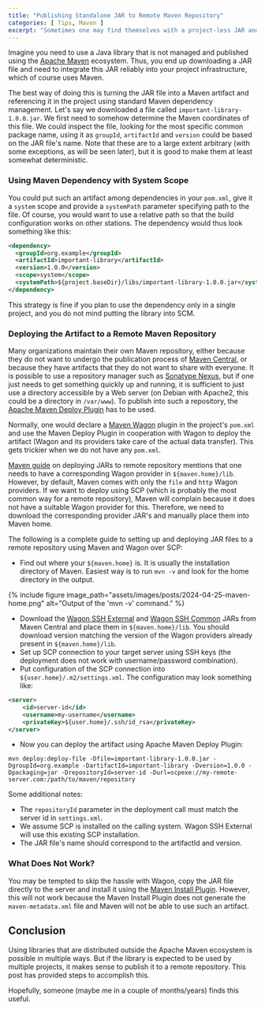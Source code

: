 ```yaml
---
title: "Publishing Standalone JAR to Remote Maven Repository"
categories: [ Tips, Maven ]
excerpt: "Sometimes one may find themselves with a project-less JAR and needs to deploy it to a remote repository. This post describes the deployment process."
---
```


Imagine you need to use a Java library that is not managed and published using the [Apache Maven](https://maven.apache.org/) ecosystem.
Thus, you end up downloading a JAR file and need to integrate this JAR reliably into your project infrastructure, which of course uses Maven.

The best way of doing this is turning the JAR file into a Maven artifact and referencing it in the project using standard
Maven dependency management. Let's say we downloaded a file called `important-library-1.0.0.jar`. We first need to somehow
determine the Maven coordinates of this file. We could inspect the file, looking for the most specific common package name, using it as
`groupId`, `artifactId` and `version` could be based on the JAR file's name. Note that these are to a large extent arbitrary
(with some exceptions, as will be seen later), but it is good to make them at least somewhat deterministic.

### Using Maven Dependency with System Scope

You could put such an artifact among dependencies in your `pom.xml`, give it a `system` scope and provide a `systemPath` parameter specifying path to the file.
Of course, you would want to use a relative path so that the build configuration works on other stations. The dependency would thus look something like this:

```xml
<dependency>
  <groupId>org.example</groupId>
  <artifactId>important-library</artifactId>
  <version>1.0.0</version>
  <scope>system</scope>
  <systemPath>${project.baseDir}/libs/important-library-1.0.0.jar</systemPath>
</dependency>
```

This strategy is fine if you plan to use the dependency only in a single project, and you do not mind putting the library into
SCM.

### Deploying the Artifact to a Remote Maven Repository

Many organizations maintain their own Maven repository, either because they do not want to undergo the publication process of [Maven Central](https://central.sonatype.com/),
or because they have artifacts that they do not want to share with everyone. It is possible to use a repository manager such as
[Sonatype Nexus](https://www.sonatype.com/products/sonatype-nexus-oss), but if one just needs to get
something quickly up and running, it is sufficient to just use a directory accessible by a Web server (on Debian with Apache2, this
could be a directory in `/var/www`). To publish into such a repository, the [Apache Maven Deploy Plugin](https://maven.apache.org/plugins/maven-deploy-plugin/)
has to be used.

Normally, one would declare a [Maven Wagon](https://maven.apache.org/wagon/index.html) plugin in the project's `pom.xml` and
use the Maven Deploy Plugin in cooperation with Wagon to deploy the artifact (Wagon and its providers take care of the actual
data transfer). This gets trickier when we do not have any `pom.xml`.

[Maven guide](https://maven.apache.org/guides/mini/guide-3rd-party-jars-remote.html) on deploying JARs to remote repository
mentions that one needs to have a corresponding Wagon provider in `${maven.home}/lib`. However, by default, Maven comes with only the `file` and `http`
Wagon providers. If we want to deploy using SCP (which is probably the most common way for a remote repository), Maven will complain because it
does not have a suitable Wagon provider for this. Therefore, we need to download the corresponding provider JAR's and manually place them into Maven home.

The following is a complete guide to setting up and deploying JAR files to a remote repository using Maven and Wagon over SCP:

- Find out where your `${maven.home}` is. It is usually the installation directory of Maven. Easiest way is to run `mvn -v` and look for the home directory in the output.

{% include figure image_path="assets/images/posts/2024-04-25-maven-home.png" alt="Output of the 'mvn -v' command." %}

- Download the [Wagon SSH External](https://central.sonatype.com/artifact/org.apache.maven.wagon/wagon-ssh-external/) and [Wagon SSH Common](https://central.sonatype.com/artifact/org.apache.maven.wagon/wagon-ssh-common) JARs from Maven Central and place them in `${maven.home}/lib`.
  You should download version matching the version of the Wagon providers already present in `${maven.home}/lib`.
- Set up SCP connection to your target server using SSH keys (the deployment does not work with username/password combination).
- Put configuration of the SCP connection into `${user.home}/.m2/settings.xml`. The configuration may look something like:

```xml
<server>
    <id>server-id</id>
    <username>my-username</username>
    <privateKey>${user.home}/.ssh/id_rsa</privateKey>
</server>
```
- Now you can deploy the artifact using Apache Maven Deploy Plugin:

```shell
mvn deploy:deploy-file -Dfile=important-library-1.0.0.jar -DgroupId=org.example -DartifactId=important-library -Dversion=1.0.0 -Dpackaging=jar -DrepositoryId=server-id -Durl=scpexe://my-remote-server.com:/path/to/maven/repository
```

Some additional notes:
- The `repositoryId` parameter in the deployment call must match the server id in `settings.xml`.
- We assume SCP is installed on the calling system. Wagon SSH External will use this existing SCP installation.
- The JAR file's name should correspond to the artifactId and version.


### What Does Not Work?

You may be tempted to skip the hassle with Wagon, copy the JAR file directly to the server and install it using the
[Maven Install Plugin](https://maven.apache.org/plugins/maven-install-plugin/).
However, this will not work because the Maven Install Plugin does not generate the `maven-metadata.xml` file and Maven will
not be able to use such an artifact.

## Conclusion

Using libraries that are distributed outside the Apache Maven ecosystem is possible in multiple ways. But if the library
is expected to be used by multiple projects, it makes sense to publish it to a remote repository. This post has provided
steps to accomplish this.

Hopefully, someone (maybe me in a couple of months/years) finds this useful.

